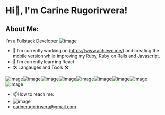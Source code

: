 # Hi👋, I'm Carine Rugorirwera!

## About Me:
I'm a Fullstack Developer ![image](https://github.com/CariTheLight/CariTheLight/assets/122978378/aa16c76f-d210-46ff-aa10-3f58e35eb082)

- 🔭 I’m currently working on (https://www.achievo.me/) and creating the mobile version while improving my Ruby, Ruby on Rails and Javascript.
- 🌱 I’m currently learning React
- 🛠️ Langauges and Tools 🛠️
  
![image](https://github.com/CariTheLight/CariTheLight/assets/122978378/66bfc8b6-d825-4e28-960f-76306668fdfd)![image](https://github.com/CariTheLight/CariTheLight/assets/122978378/84523ee3-7c87-4665-845d-f6515f1165c8)![image](https://github.com/CariTheLight/CariTheLight/assets/122978378/5d0a25f0-0f0a-41d8-9bc9-d0b61f54e967)![image](https://github.com/CariTheLight/CariTheLight/assets/122978378/d7590f9a-eb72-468a-a380-a2dc0d14e89b)![image](https://github.com/CariTheLight/CariTheLight/assets/122978378/96868d98-c570-462a-b58f-22fafb836bfe)![image](https://github.com/CariTheLight/CariTheLight/assets/122978378/3682a108-8d7b-4b72-ab10-da4b43033353)![image](https://github.com/CariTheLight/CariTheLight/assets/122978378/f10fc805-9a76-47a3-aa09-37cae1c25b87)![image](https://github.com/CariTheLight/CariTheLight/assets/122978378/36432b5c-1801-4e34-ae49-3c75bc36ff23)![image](https://github.com/CariTheLight/CariTheLight/assets/122978378/e4604ce2-8181-4abc-87e1-b62346677504)

- 📫How to reach me:
- ![image](https://github.com/CariTheLight/CariTheLight/assets/122978378/7fbb3cde-344b-4373-b41e-c77f07ef0514)
- carinerugorirwera@gmail.com
